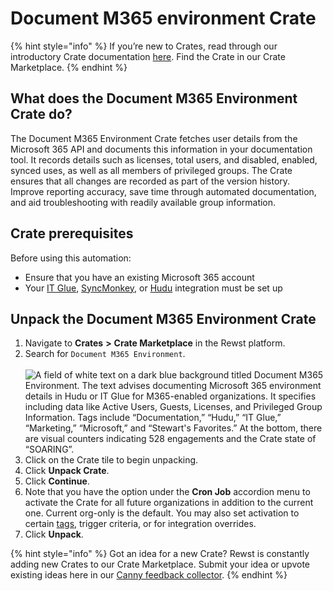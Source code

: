 # Document M365 environment Crate

{% hint style="info" %}
If you’re new to Crates, read through our introductory Crate documentation [here](https://docs.rewst.help/prebuilt-automations/crates). Find the Crate in our Crate Marketplace.
{% endhint %}

## What does the Document M365 Environment Crate do?

The Document M365 Environment Crate fetches user details from the Microsoft 365 API and documents this information in your documentation tool. It records details such as licenses, total users, and disabled, enabled, synced uses, as well as all members of privileged groups. The Crate ensures that all changes are recorded as part of the version history. Improve reporting accuracy, save time through automated documentation, and aid troubleshooting with readily available group information.&#x20;

## Crate prerequisites

Before using this automation:

* Ensure that you have an existing Microsoft 365 account&#x20;
* Your [IT Glue](../../configuration/integrations/integration-guides/it-glue-integration-setup.md), [SyncMonkey](../../configuration/integrations/integration-guides/syncmonkey-integration.md), or [Hudu](../../configuration/integrations/integration-guides/hudu-integration-setup.md) integration must be set up

## Unpack the Document M365 Environment Crate

1. Navigate to **Crates** **>** **Crate Marketplace** in the Rewst platform.
2. Search for `Document M365 Environment`.\
   \
   ![A field of white text on a dark blue background titled Document M365 Environment. The text advises documenting Microsoft 365 environment details in Hudu or IT Glue for M365-enabled organizations. It specifies including data like Active Users, Guests, Licenses, and Privileged Group Information. Tags include “Documentation,” “Hudu,” “IT Glue,” “Marketing,” “Microsoft,” and “Stewart's Favorites.” At the bottom, there are visual counters indicating 528 engagements and the Crate state of “SOARING”.](<../../../.gitbook/assets/Screenshot 2025-05-12 at 1.26.32 PM.png>)
3. Click on the Crate tile to begin unpacking.
4. Click **Unpack Crate**.
5. Click **Continue**.
6. Note that you have the option under the **Cron Job** accordion menu to activate the Crate for all future organizations in addition to the current one. Current org-only is the default. You may also set activation to certain [tags](https://docs.rewst.help/documentation/settings/tags-in-rewst), trigger criteria, or for integration overrides.&#x20;
7. Click **Unpack**.



{% hint style="info" %}
Got an idea for a new Crate? Rewst is constantly adding new Crates to our Crate Marketplace. Submit your idea or upvote existing ideas here in our [Canny feedback collector](https://rewst.canny.io/crates).
{% endhint %}
